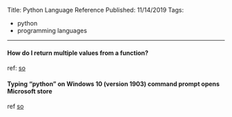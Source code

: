 Title: Python Language Reference
Published: 11/14/2019
Tags:
  - python
  - programming languages
---
#### How do I return multiple values from a function?
ref: [so](https://stackoverflow.com/q/354883)

#### Typing “python” on Windows 10 (version 1903) command prompt opens Microsoft store
ref [so](https://superuser.com/q/1437590)
